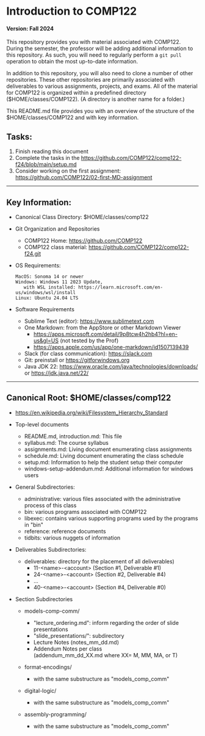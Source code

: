 # Introduction to COMP122
#### Version: Fall 2024

This repository provides you with material associated with COMP122.  During the semester, the professor will be adding additional information to this repository. As such, you will need to regularly perform a `git pull` operation to obtain the most up-to-date information.

In addition to this repository, you will also need to clone a number of other repositories. These other repositories are primarily associated with deliverables to various assignments, projects, and exams.  All of the material for COMP122 is organized within a predefined directory ($HOME/classes/COMP122).  (A directory is another name for a folder.)

This README.md file provides you with an overview of the structure of the $HOME/classes/COMP122 and with key information.

## Tasks:
   1. Finish reading this document
   1. Complete the tasks in the https://github.com/COMP122/comp122-f24/blob/main/setup.md
   1. Consider working on the first assignment: https://github.com/COMP122/02-first-MD-assignment

---
## Key Information:
  * Canonical Class Directory: $HOME/classes/comp122

  * Git Organization and Repositories
    - COMP122 Home: https://github.com/COMP122
    - COMP122 class material: https://github.com/COMP122/comp122-f24.git

  * OS Requirements:
    ```
    MacOS: Sonoma 14 or newer
    Windows: Windows 11 2023 Update,
       with WSL installed: https://learn.microsoft.com/en-us/windows/wsl/install
    Linux: Ubuntu 24.04 LTS
    ```

  * Software Requirements
    - Sublime Text (editor): https://www.sublimetext.com
    - One Markdown: from the AppStore or other Markdown Viewer
      - https://apps.microsoft.com/detail/9p8tcw4h2hb4?hl=en-us&gl=US  (not tested by the Prof)
      - https://apps.apple.com/us/app/one-markdown/id1507139439
    - Slack (for class communication): https://slack.com 
    - Git: preinstall or https://gitforwindows.org
    - Java JDK 22: https://www.oracle.com/java/technologies/downloads/ or https://jdk.java.net/22/
 


---
## Canonical Root: $HOME/classes/comp122
  * https://en.wikipedia.org/wiki/Filesystem_Hierarchy_Standard
  * Top-level documents
    - README.md, introduction.md: This file
    - syllabus.md: The course syllabus
    - assignments.md: Living document enumerating class assignments
    - schedule.md: Living document enumerating the class schedule
    - setup.md: Information to help the student setup their computer
    - windows-setup-addendum.md: Additional information for windows users
    
  * General Subdirectories:
    - administrative: various files associated with the administrative process of this class
    - bin: various programs associated with COMP122
    - libexec: contains various supporting programs used by the programs in "bin"
    - reference: reference documents
    - tidbits: various nuggets of information

  * Deliverables Subdirectories:
    - deliverables: directory for the placement of all deliverables)
      - 11-\<name\>-\<account\> (Section #1, Deliverable #1)
      - 24-\<name\>-\<account\> (Section #2, Deliverable #4)
      - ...
      - 40-\<name\>-\<account\> (Section #4, Deliverable #0)

  * Section Subdirectories
    - models-comp-comm/
      - "lecture_ordering.md": inform regarding the order of slide presentations
      - "slide_presentations/":  subdirectory
      - Lecture Notes (notes_mm_dd.md)
      - Addendum Notes per class <br>
        (addendum_mm_dd_XX.md where XX= M, MM, MA, or T)

    - format-encodings/
      - with the same substructure as "models_comp_comm"

    - digital-logic/
      - with the same substructure as "models_comp_comm"

    - assembly-programming/
      - with the same substructure as "models_comp_comm"

